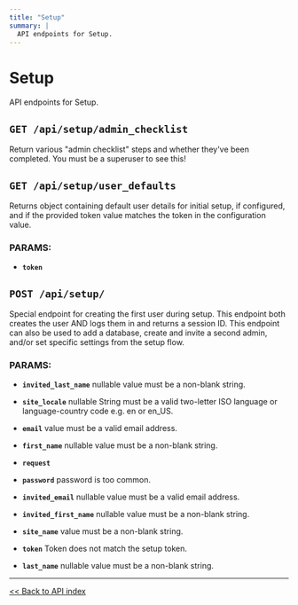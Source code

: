 ```yaml
---
title: "Setup"
summary: |
  API endpoints for Setup.
---
```


# Setup

API endpoints for Setup.

## `GET /api/setup/admin_checklist`

Return various "admin checklist" steps and whether they've been completed. You must be a superuser to see this!

## `GET /api/setup/user_defaults`

Returns object containing default user details for initial setup, if configured,
   and if the provided token value matches the token in the configuration value.

### PARAMS:

-  **`token`**

## `POST /api/setup/`

Special endpoint for creating the first user during setup. This endpoint both creates the user AND logs them in and
  returns a session ID. This endpoint can also be used to add a database, create and invite a second admin, and/or
  set specific settings from the setup flow.

### PARAMS:

-  **`invited_last_name`** nullable value must be a non-blank string.

-  **`site_locale`** nullable String must be a valid two-letter ISO language or language-country code e.g. en or en_US.

-  **`email`** value must be a valid email address.

-  **`first_name`** nullable value must be a non-blank string.

-  **`request`** 

-  **`password`** password is too common.

-  **`invited_email`** nullable value must be a valid email address.

-  **`invited_first_name`** nullable value must be a non-blank string.

-  **`site_name`** value must be a non-blank string.

-  **`token`** Token does not match the setup token.

-  **`last_name`** nullable value must be a non-blank string.

---

[<< Back to API index](../../api-documentation.md)